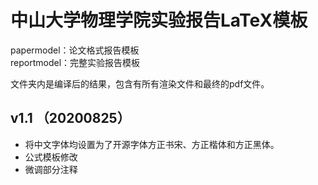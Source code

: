 # 中山大学物理学院实验报告LaTeX模板

papermodel：论文格式报告模板  
reportmodel：完整实验报告模板

文件夹内是编译后的结果，包含有所有渲染文件和最终的pdf文件。

## v1.1 （20200825）
- 将中文字体均设置为了开源字体方正书宋、方正楷体和方正黑体。
- 公式模板修改
- 微调部分注释
